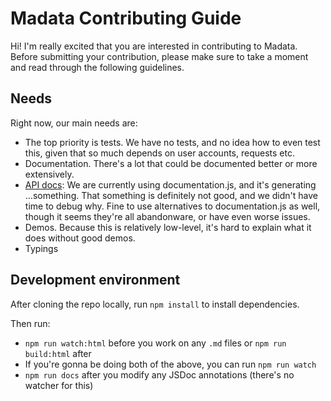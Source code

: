 # Madata Contributing Guide

Hi! I'm really excited that you are interested in contributing to Madata.
Before submitting your contribution, please make sure to take a moment and read through the following guidelines.

## Needs

Right now, our main needs are:

- The top priority is tests. We have no tests, and no idea how to even test this, given that so much depends on user accounts, requests etc.
- Documentation. There's a lot that could be documented better or more extensively.
- [API docs](https://madata.dev/api/): We are currently using documentation.js, and it's generating …something.
That something is definitely not good, and we didn't have time to debug why.
Fine to use alternatives to documentation.js as well, though it seems they're all abandonware, or have even worse issues.
- Demos. Because this is relatively low-level, it's hard to explain what it does without good demos.
- Typings

## Development environment

After cloning the repo locally, run `npm install` to install dependencies.

Then run:

- `npm run watch:html` before you work on any `.md` files or `npm run build:html` after
- If you're gonna be doing both of the above, you can run `npm run watch`
- `npm run docs` after you modify any JSDoc annotations (there's no watcher for this)
